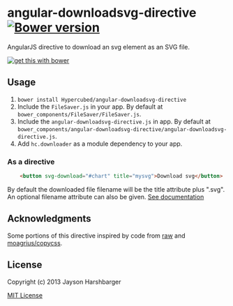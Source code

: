 angular-downloadsvg-directive [![Bower version](https://badge.fury.io/bo/angular-downloadsvg-directive.svg)](http://badge.fury.io/bo/angular-marked)
===

AngularJS directive to download an svg element as an SVG file.

[![get this with bower](http://benschwarz.github.io/bower-badges/badge@2x.png)](http://bower.io/ "get this with bower")

## Usage
1. `bower install Hypercubed/angular-downloadsvg-directive`
2. Include the `FileSaver.js` in your app.  By default at `bower_components/FileSaver/FileSaver.js`.
3. Include the `angular-downloadsvg-directive.js` in app.  By default at `bower_components/angular-downloadsvg-directive/angular-downloadsvg-directive.js`.
4. Add `hc.downloader` as a module dependency to your app.

### As a directive

```html
	<button svg-download="#chart" title="mysvg">Download svg</button>
```

By default the downloaded file filename will be the title attribute plus ".svg".  An optional filename attribute can also be given. [See documentation](https://hypercubed.github.io/angular-downloadsvg-directive/#/api/hc.downloader.directive:svgDownload)

## Acknowledgments
Some portions of this directive inspired by code from [raw](https://github.com/densitydesign/raw/blob/master/js/directives.js) and [moagrius/copycss](https://github.com/moagrius/copycss).

## License
Copyright (c) 2013 Jayson Harshbarger

[MIT License](http://en.wikipedia.org/wiki/MIT_License)
